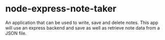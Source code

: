 # node-express-note-taker
An application that can be used to write, save and delete notes. This app will use an express backend and save as well as retrieve note data from a JSON file.
